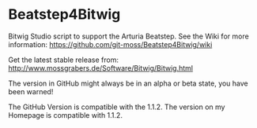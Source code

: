 Beatstep4Bitwig
===============

Bitwig Studio script to support the Arturia Beatstep.
See the Wiki for more information: https://github.com/git-moss/Beatstep4Bitwig/wiki

Get the latest stable release from: http://www.mossgrabers.de/Software/Bitwig/Bitwig.html

The version in GitHub might always be in an alpha or beta state, you have been warned!

The GitHub Version is compatible with the 1.1.2. The version on my Homepage is compatible with 1.1.2.